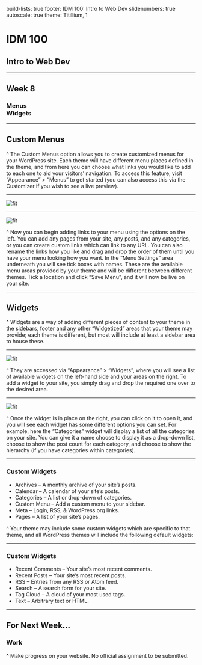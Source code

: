 build-lists: true
footer: IDM 100: Intro to Web Dev
slidenumbers: true
autoscale: true
theme: Titillium, 1

# IDM 100
## Intro to Web Dev

---

## Week 8

### Menus<br>Widgets

---

## Custom Menus

^ The Custom Menus option allows you to create customized menus for your WordPress site. Each theme will have different menu places defined in the theme, and from here you can choose what links you would like to add to each one to aid your visitors’ navigation. To access this feature, visit “Appearance” > “Menus” to get started (you can also access this via the Customizer if you wish to see a live preview).

---

![fit](http://digm.drexel.edu/crs/IDM100/presentations/images/07-wordpress-menus-widgets.003.jpg)

---

![fit](http://digm.drexel.edu/crs/IDM100/presentations/images/07-wordpress-menus-widgets.004.jpg)

^ Now you can begin adding links to your menu using the options on the left. You can add any pages from your site, any posts, and any categories, or you can create custom links which can link to any URL. You can also rename the links how you like and drag and drop the order of them until you have your menu looking how you want. In the “Menu Settings” area underneath you will see tick boxes with names. These are the available menu areas provided by your theme and will be different between different themes. Tick a location and click “Save Menu”, and it will now be live on your site.

---

## Widgets

^ Widgets are a way of adding different pieces of content to your theme in the sidebars, footer and any other “Widgetized” areas that your theme may provide; each theme is different, but most will include at least a sidebar area to house these.

---

![fit](http://digm.drexel.edu/crs/IDM100/presentations/images/07-wordpress-menus-widgets.006.jpg)

^ They are accessed via “Appearance” > “Widgets”, where you will see a list of available widgets on the left-hand side and your areas on the right. To add a widget to your site, you simply drag and drop the required one over to the desired area.

---

![fit](http://digm.drexel.edu/crs/IDM100/presentations/images/07-wordpress-menus-widgets.007.jpg)

^ Once the widget is in place on the right, you can click on it to open it, and you will see each widget has some different options you can set. For example, here the “Categories” widget will display a list of all the categories on your site. You can give it a name choose to display it as a drop-down list, choose to show the post count for each category, and choose to show the hierarchy (if you have categories within categories).

---

### Custom Widgets

- Archives – A monthly archive of your site’s posts.
- Calendar – A calendar of your site’s posts.
- Categories – A list or drop-down of categories.
- Custom Menu – Add a custom menu to your sidebar.
- Meta – Login, RSS, & WordPress.org links.
- Pages – A list of your site’s pages.

^ Your theme may include some custom widgets which are specific to that theme, and all WordPress themes will include the following default widgets:

---

### Custom Widgets

- Recent Comments – Your site’s most recent comments.
- Recent Posts – Your site’s most recent posts.
- RSS – Entries from any RSS or Atom feed.
- Search – A search form for your site.
- Tag Cloud – A cloud of your most used tags.
- Text – Arbitrary text or HTML.

---

## For Next Week...

### Work

^ Make progress on your website. No official assignment to be submitted.
